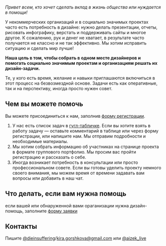 *Привет всем, кто хочет сделать вклад в жизнь общества или нуждается в помощи!*

У некоммерческих организаций и в социально значимых проектах часто есть потребность в дизайне: нужно делать презентации, отчеты, рисовать инфографику, верстать и поддерживать сайты и многое другое. К сожалению, рук и денег не хватает, в результате часто получается не классно и не так эффективно. Мы хотим исправить ситуацию и сделать мир лучше!

**Наша цель в том, чтобы собрать в одном месте дизайнеров и помогать социально значимым проектам и организациям решать их дизайн-задачи.**

Те, у кого есть время, желание и навыки приглашаются включиться в этот процесс на безвозмездной основе. Задачи есть как оперативные, так и на перспективу, иногда просто нужен совет.

## Чем вы можете помочь

Вы можете присоединиться к нам, заполнив [форму регистрации](https://docs.google.com/forms/d/e/1FAIpQLSeuHDnyfcsnsmjttFQB6JhXPGJ4u6d6EcmvHfeUZHmlKlO2xA/viewform).

1. У нас есть список задач в [гугл-табличке](https://docs.google.com/spreadsheets/d/1SuVNVmilnyQmdZnkQG3sfzgFJ-hULQq3VpE_qIIUgGg/edit#gid=0). Если вы хотите взять в работу задачу — оставьте комментарий в таблице или через форму регистрации, или напишите нам. Мы отправим подробности и необходимые материалы.
2. Мы хотим собрать информацию об участниках на странице проекта в формате группового портфолио. Мы просим вас пройти регистрацию и рассказать о себе.
3. Иногда возникает потребность в консультации или просто профессиональном совете. Если вы готовы уделить проекту немного своего внимания, мы можем время от времени задавать вам вопросы или добавить в наш чат.

## Что делать, если вам нужна помощь

если вашей или обнаруженной вами ораганизации нужна дизайн-помощь, заполните [форму заявки](https://docs.google.com/forms/d/e/1FAIpQLScav07qzWOnDRVIVV8VbvyLwbyCvlfCva-vGw87y_-QCfYXTg/viewform)

## Контакты


Пишите [@dieinsuffering](tg://resolve/?domain=dieinsuffering)/[kira.gorshkova@gmail.com](mailto:kira.gorshkova@gmail.com) или [@aizek_live](tg://resolve/?domain=aizek_live)
